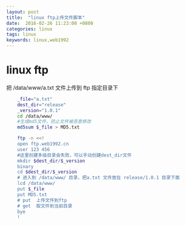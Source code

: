 ```yaml
---
layout: post
title:  "linux ftp上传文件脚本"
date:  2016-02-26 11:23:00 +0800
categories: linux
tags: linux
keywords: linux,web1992
---
```


# linux ftp

把 /data/www/a.txt 文件上传到 ftp 指定目录下

<!--truncate-->

```sh
	_file="a.txt"
	dest_dir="release"
	_version="1.0.1"
	cd /data/www/
	#生成md5文件，防止文件被恶意修改
	md5sum $_file > MD5.txt

	ftp -n <<!
	open ftp.web1992.cn
	user 123 456
	#这里创建多级目录会失败，可以手动创建dest_dir文件
	mkdir $dest_dir/$_version
	binary
	cd $dest_dir/$_version
	# 进入到 /data/www/ 目录，把a.txt 文件放在 release/1.0.1 目录下面
	lcd /data/www/
	put $_file
	put MD5.txt
	# put  上传文件到ftp
	# get  取文件到当前目录
	bye
	!
```
